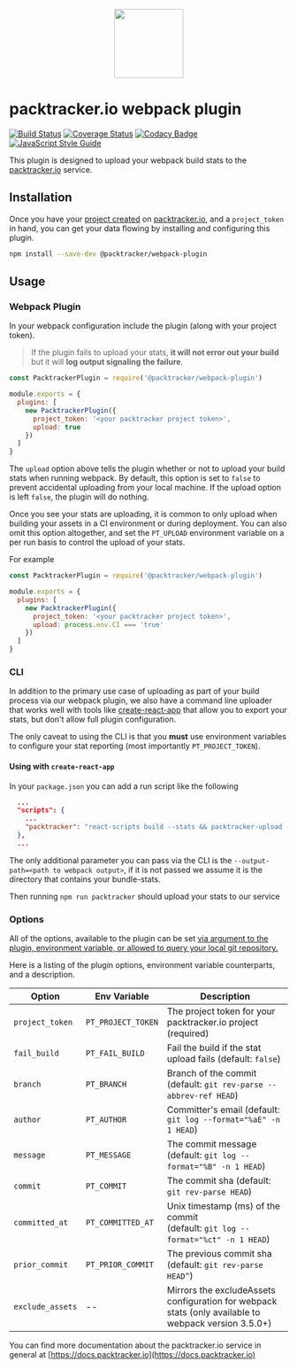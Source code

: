 <p align="center">
  <img width="125" height="125" src="https://user-images.githubusercontent.com/401520/46344408-a24f2780-c606-11e8-991b-579047b2cf95.png">
</p>

# packtracker.io webpack plugin

[![Build Status](https://travis-ci.org/packtracker/webpack-plugin.svg?branch=master)](https://travis-ci.org/packtracker/webpack-plugin)
[![Coverage Status](https://coveralls.io/repos/github/packtracker/webpack-plugin/badge.svg?branch=master)](https://coveralls.io/github/packtracker/webpack-plugin?branch=master)
[![Codacy Badge](https://api.codacy.com/project/badge/Grade/c186c2e767ae4d96a6e900bad30992f8)](https://app.codacy.com/app/jondavidjohn/webpack-plugin)
[![JavaScript Style Guide](https://img.shields.io/badge/code_style-standard-brightgreen.svg)](https://standardjs.com)

This plugin is designed to upload your webpack build stats to the [packtracker.io](https://packtracker.io) service.

## Installation

Once you have your [project created](https://docs.packtracker.io/creating-your-first-project) on [packtracker.io](https://app.packtracker.io), and a `project_token` in hand, you can get your data flowing by installing and configuring this plugin.

```sh
npm install --save-dev @packtracker/webpack-plugin

```

## Usage


### Webpack Plugin

In your webpack configuration include the plugin (along with your project token).

> If the plugin fails to upload your stats, **it will not error out your build** but it will **log output signaling the failure**.

```js
const PacktrackerPlugin = require('@packtracker/webpack-plugin')

module.exports = {
  plugins: [
    new PacktrackerPlugin({
      project_token: '<your packtracker project token>',
      upload: true
    })
  ]
}
```

The `upload` option above tells the plugin whether or not to upload your build stats when running webpack. By default, this option is set to `false` to prevent accidental uploading from your local machine. If the upload option is left `false`, the plugin will do nothing.

 Once you see your stats are uploading, it is common to only upload when building your assets in a CI environment or during deployment. You can also omit this option altogether, and set the `PT_UPLOAD` environment variable on a per run basis to control the upload of your stats.

For example

```js
const PacktrackerPlugin = require('@packtracker/webpack-plugin')

module.exports = {
  plugins: [
    new PacktrackerPlugin({
      project_token: '<your packtracker project token>',
      upload: process.env.CI === 'true'
    })
  ]
}
```


### CLI

In addition to the primary use case of uploading as part of your build process via our webpack plugin, we also have a command line uploader that works well with tools like [create-react-app]() that allow you to export your stats, but don't allow full plugin configuration.

The only caveat to using the CLI is that you **must** use environment variables to configure your stat reporting (most importantly `PT_PROJECT_TOKEN`).

#### Using with `create-react-app`

In your `package.json` you can add a run script like the following

```json
  ...
  "scripts": {
    ...
    "packtracker": "react-scripts build --stats && packtracker-upload --stats=build/bundle-stats.json"
  },
  ...
```

The only additional parameter you can pass via the CLI is the `--output-path=<path to webpack output>`, if it is not passed we assume it is the directory that contains your bundle-stats.

Then running `npm run packtracker` should upload your stats to our service


### Options

All of the options, available to the plugin can be set [via argument to the plugin, environment variable, or allowed to query your local git repository.](https://github.com/packtracker/webpack-plugin/blob/master/index.js)

Here is a listing of the plugin options, environment variable counterparts, and a description.

| Option          | Env Variable       | Description
|---------------- |--------------------|------------
|`project_token`  | `PT_PROJECT_TOKEN` | The project token for your packtracker.io project (required)
|`fail_build`     | `PT_FAIL_BUILD`    | Fail the build if the stat upload fails (default: `false`)
|`branch`         | `PT_BRANCH`        | Branch of the commit <br> (default: `git rev-parse --abbrev-ref HEAD`)
|`author`         | `PT_AUTHOR`        | Committer's email (default: `git log --format="%aE" -n 1 HEAD`)
|`message`        | `PT_MESSAGE`       | The commit message (default: `git log --format="%B" -n 1 HEAD`)
|`commit`         | `PT_COMMIT`        | The commit sha (default: `git rev-parse HEAD`)
|`committed_at`   | `PT_COMMITTED_AT`  | Unix timestamp (ms) of the commit <br> (default: `git log --format="%ct" -n 1 HEAD`)
|`prior_commit`   | `PT_PRIOR_COMMIT`  | The previous commit sha (default: `git rev-parse HEAD^`)
|`exclude_assets` | --                 | Mirrors the excludeAssets configuration for webpack stats (only available to webpack version 3.5.0+)

You can find more documentation about the packtracker.io service in general at [https://docs.packtracker.io](https://docs.packtracker.io)
